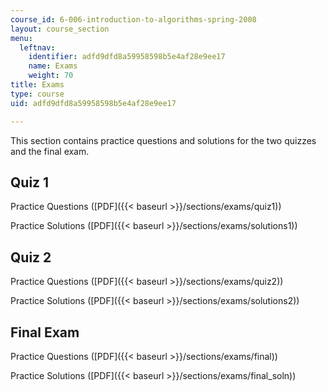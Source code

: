 ```yaml
---
course_id: 6-006-introduction-to-algorithms-spring-2008
layout: course_section
menu:
  leftnav:
    identifier: adfd9dfd8a59958598b5e4af28e9ee17
    name: Exams
    weight: 70
title: Exams
type: course
uid: adfd9dfd8a59958598b5e4af28e9ee17

---
```


This section contains practice questions and solutions for the two quizzes and the final exam.

Quiz 1
------

Practice Questions ([PDF]({{< baseurl >}}/sections/exams/quiz1))

Practice Solutions ([PDF]({{< baseurl >}}/sections/exams/solutions1))

Quiz 2
------

Practice Questions ([PDF]({{< baseurl >}}/sections/exams/quiz2))

Practice Solutions ([PDF]({{< baseurl >}}/sections/exams/solutions2))

Final Exam
----------

Practice Questions ([PDF]({{< baseurl >}}/sections/exams/final))

Practice Solutions ([PDF]({{< baseurl >}}/sections/exams/final_soln))